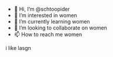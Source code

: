 - 👋 Hi, I’m @schtoopider
- 👀 I’m interested in women
- 🌱 I’m currently learning women
- 💞️ I’m looking to collaborate on women
- 📫 How to reach me women

i like lasgn
